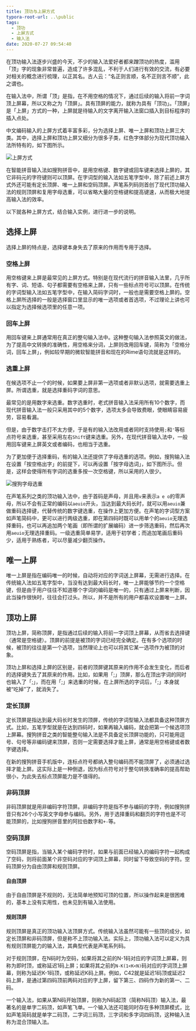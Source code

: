 ```yaml
---
title: 顶功与上屏方式
typora-root-url: ..\public
tags:
  - 顶功
  - 上屏方式
  - 输入法
date: 2020-07-27 09:54:40
---
```


在顶功输入法逐步兴盛的今天，不少的输入法爱好者都来蹭顶功的热度，滥用「顶」字的现象非常普遍，造成了许多混乱，不利于人们进行有效的交流，有必要对相关的概念进行梳理，以正其名。古人云：“名正则言顺，名不正则言不顺”，此之谓也。

<!--more-->

在输入法中，所谓「顶」是指，在不用空格的情况下，通过后续的输入将前一字词顶上屏幕，所以又称之为「顶屏」。具有顶屏的能力，就称为具有「顶功」。「顶屏」是「上屏」方式的一种，上屏就是待输入的文字离开输入法窗口插入到目标程序的插入点处。

中文编码输入的上屏方式着丰富多彩，分为选择上屏、唯一上屏和顶功上屏三大类。其中，选择上屏和顶功上屏又细分为很多子类，红色字体部分为现代顶功输入法所特有的，如下图所示。

![上屏方式](/images/spfs.png)

在智能拼音输入法如搜狗拼音中，是用空格键、数字键或回车键来选择上屏的，其它非码元的字符键则可以顶屏。在字词型的输入法如五笔字型中，除了前述上屏方式外还可能有定长顶屏、唯一上屏和空码顶屏。声笔系列码则首创了现代顶功输入法的规则顶屏和复用字母选重，可以省略大量的空格键和提高键速，从而极大地提高输入法的效率。

以下就各种上屏方式，结合输入实例，进行进一步的说明。

## 选择上屏

选择上屏的特点是，选择键本身失去了原来的作用而专用于选择。

### 空格上屏

用空格键来上屏是最常见的上屏方式。特别是在现代流行的拼音输入法里，几乎所有字、词、短语、句子都需要有空格来上屏，只有一些标点符号可以顶屏。在传统的字词型输入法如五笔字型中，在输入简码字词时，一般也是需要空格上屏的。空格上屏所选择的一般是选择窗口里显示的唯一选项或者首选项，不过理论上讲也可以指定为选择候选项里的任意一项。

### 回车上屏

用回车键来上屏通常用在真正的整句输入法中。这种整句输入法参照英文的做法，为了提高中文转换的准确性，用空格来分词，上屏则改用回车键，简称为「空格分词，回车上屏」，例如较早期的微软智能拼音和现在的Rime语句流就是这样的。

### 选重上屏

在候选项不止一个的时候，如果要上屏非第一选项或者非默认选项，就需要选重上屏。所谓选重，就是选择重码字词的意思。

最常见的是用数字来选重。数字选重时，老式拼音输入法采用所有10个数字，而现代拼音输入法一般只采用其中的5个数字，选项太多会导致费眼，使眼睛容易疲劳，容易看漏。

但是，由于数字击打不太方便，于是有的输入法改用或者同时支持使用`;`和`'`等标点符号来选重，甚至采用左右`Shift`键来选重。另外，在现代拼音输入法中，一般用回车键来上屏英文或者编码，也相当于选重。

为了更加便于选择重码，有的输入法还提供了字母选重的选项。例如，搜狗输入法在设置「按空格出字」的前提下，可以再设置「按字母选词」，如下图所示。但是，这样会使得所有字词的选重多按一次空格键，所以采用的人很少。

![搜狗字母选重](/images/sgzmxc.png)

在声笔系列之类的顶功输入法中，由于首码是声母，并且用`v`来表示`a e o`的零声母，所以不会有正常的编码以`aeuio`开头，当达到最大码长时，就可以用`aeuio`兼做重码选择键，代替传统的数字键选重，在操作上更加方便。在声笔的字词型方案如声笔简码中，更可以进行两级选重，即在第四码时既可以用单个的`aeuio`无理选择重码，也可以再追加两个笔画（即所谓的扩展编码）进一步筛选重码，然后再次用`aeuio`无理选择重码。一级选重简单易学，适用于初学者；而追加笔画后重码少，适用于熟练者，可以尽量减少翻页操作。

## 唯一上屏

唯一上屏是指在编码唯一的时候，自动将对应的字词送上屏幕，无需进行选择。在传统输入法如五笔字型中，当没有达到最大码长时，唯一上屏能够节约一个空格键，但是由于用户往往不知道哪个字词的编码是唯一的，只有通过上屏来判断，因此当操作很快时，往往会打过头。所以，并不是所有的用户都喜欢设置唯一上屏。

## 顶功上屏

顶功上屏，简称顶屏，是指通过后续的输入将前一字词顶上屏幕，从而省去选择键（通常是空格键）。顶屏的前提是被顶的字词已经完全确定。在有多个选项的时候，被顶的往往是第一个选项，当然理论上也可以将其它某一选项作为被顶的对象。

顶功上屏和选择上屏的区别是，前者的顶屏键其原来的作用不会发生变化，而后者的选择键失去了其原来的作用。比如，如果用「;」顶屏，那么在顶出字词的同时也输入了「;」，而在用「;」来选重的时候，在上屏所选的字词后，「;」本身就被“吃掉”了，就消失了。

### 定长顶屏

定长顶屏是指达到最大码长时发生的顶屏，传统的字词型输入法都具备这种顶屏方式。比如，五笔字型就是在达到四码时，如果再输入编码，就会把第一个候选项顶上屏幕。搜狗拼音之类的智能整句输入法是不具备定长顶屏功能的，只可能用逗号、句号等非编码键来顶屏，否则一定需要选择才能上屏，通常是用空格键或者数字键选择。

在新的搜狗拼音手机版中，连标点符号都纳入整句编码而不能顶屏了，必须通过选择才能上屏。这实际上是一种倒退，因为标点符号对于整句转换准确率的提高帮助很小，为此失去标点顶屏能力是不值得的。

### 非码顶屏

非码顶屏就是用非编码字符顶屏。非编码字符是指不参与编码的字符，例如搜狗拼音只有26个小写英文字母参与编码。另外，用于选择重码和翻页的字符也是不可能顶屏的，比如搜狗拼音里的阿拉伯数字和`+-`等。

### 空码顶屏

空码顶屏是指，当输入某个编码字符时，如果与前面已经输入的编码字符一起构成了空码，则将前面某个非空码对应的字词顶上屏幕，同时留下导致空码的字符。空码顶屏分为自由顶屏和规则顶屏。

#### 自由顶屏

由于自由顶屏是不规则的，无法简单地预知可顶的位置，所以操作起来是很困难的，基本上没有实用性，也未见到有输入法使用。

#### 规则顶屏

规则顶屏是真正的顶功输入法顶屏方式。传统输入法虽然可能有一些顶的成分，如定长顶屏和非码顶屏，但是称不上顶功输入法。实际上，顶功输入法可以定义为具有规则顶屏能力的输入法，其典型代表是声笔系列码。

对于规则顶屏，在N码时为空码，如果将其之前的N-1码对应的字词顶上屏幕，则称为即时顶，或称延迟1码上屏；如果将其之前的`N-K(1<K<N)`码对应的字词顶上屏幕，则称为延迟K-1码顶，或称延迟K码上屏。例如，C42就是延迟1码顶或延迟2码上屏，是通过第四码顶前两码对应的字上屏，留下第三、四码作为新的第一、二码。

一个输入法，如果从第N码开始顶屏，则称为N码起顶（简称N码顶）输入法，最著名的是单字二码顶，如声笔飞单。一个输入法还可能同时存在多种顶屏模式，比如声笔简码就是单字二码顶，二字词三码顶，三字词和多字词四码顶，这种输入法称为混合顶输入法。

